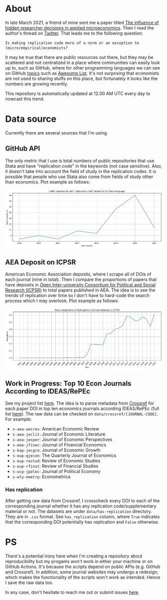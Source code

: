 # About

In late March 2021, a friend of mine sent me a paper titled [The influence of hidden researcher decisions in applied microeconomics](https://onlinelibrary.wiley.com/doi/full/10.1111/ecin.12992). Then I read the author's thread on [Twitter](https://twitter.com/nickchk/status/1374058480219213824). That leads me to the following question:

```
Is making replication code more of a norm or an exception to (micro/empirical)economists?
```

It may be true that there are public resources out there, but they may be scattered and not centralized in a place where communities can easily look up to, such as GitHub, where for other programming languages we can see on GitHub [topics](https://github.com/topics) such as [Awesome List](https://github.com/topics/awesome). It's not surprising that economists are not used to sharing stuffs on this place, but fortunately it looks like the numbers are growing recently.

This repository is automatically updated at 12.00 AM UTC every day to nowcast this trend.

# Data source
Currently there are several sources that I'm using.

## GitHub API
The only metric that I use is total numbers of public repositories that use Stata and have "replication code" in the keywords (not case sensitive). Also, it doesn't take into account the field of study in the replication codes. It is possible that people who use Stata also come from fields of study other than economics. Plot example as follows:

![replication-code-stata](./img/replication-code-stata.png)

## AEA Deposit on ICPSR
American Economic Association deposits, where I scrape all of DOIs of each journal (nine in total). Then I compare the proportions of papers that have deposits in [Open Inter-university Consortium for Political and Social Research (ICPSR)](https://www.openicpsr.org/) to total papers published in AEA. The idea is to see the trends of replication over time so I don't have to hard-code the search process which I may overlook. Plot example as follows:

![replication-code-stata](./img/aea-deposit-icpsr.png)

## Work in Progress: Top 10 Econ Journals According to IDEAS/RePEc
See my project list [here](https://github.com/ledwindra/replication-code-economics/projects/1). The idea is to parse metadata from [Crossref](https://github.com/CrossRef/rest-api-doc) for each paper DOI in top ten economics journals according IDEAS/RePEc (full list [here](https://ideas.repec.org/top/top.journals.all.html)). The raw data can be checked on `data/crossref/[JOURNAL-CODE]`. For example:
- `s-aea-aecrev`: American Economic Review
- `s-aea-jeclit`: Journal of Economic Literature
- `s-aea-jecper`: Journal of Economic Perspectives
- `s-eee-jfinec`: Journal of Financial Economics
- `s-kap-jecgro`: Journal of Economic Growth
- `s-oup-qjecon`: The Quarterly Journal of Economics
- `s-oup-restud`: Review of Economic Studies
- `s-oup-rfinst`: Review of Financial Studies
- `s-ucp-jpolec`: Journal of Political Economy
- `s-wly-emetrp`: Econometrica

### Has replication
After getting raw data from Crossref, I crosscheck every DOI to each of the corresponding journal whether it has any replication code/supplementary material or not. The datasets are under `data/has-replication` directory. They are in `.csv` format. See `has_replication` column, where `True` indicates that the corresponding DOI potentially has replication and `False` otherwise.

# PS
There's a potential irony here when I'm creating a repository about reproducibility but my progams won't work in either your machine or on GitHub Actions. It's because the scripts depend on public APIs (e.g. GitHub and Crossref). In addition, some journal websites may undergo a redesign, which makes the functionality of the scripts won't work as intended. Hence I save the raw data too.

In any case, don't hesitate to reach me out or submit issues [here](https://github.com/ledwindra/replication-code-economics/issues).
